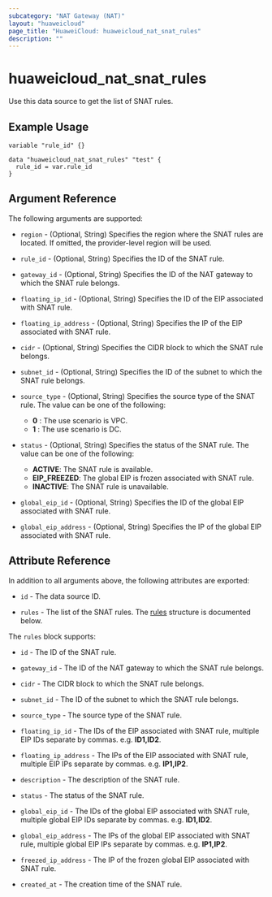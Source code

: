 ```yaml
---
subcategory: "NAT Gateway (NAT)"
layout: "huaweicloud"
page_title: "HuaweiCloud: huaweicloud_nat_snat_rules"
description: ""
---
```


# huaweicloud_nat_snat_rules

Use this data source to get the list of SNAT rules.

## Example Usage

```hcl
variable "rule_id" {}

data "huaweicloud_nat_snat_rules" "test" {
  rule_id = var.rule_id
}
```

## Argument Reference

The following arguments are supported:

* `region` - (Optional, String) Specifies the region where the SNAT rules are located.
  If omitted, the provider-level region will be used.

* `rule_id` - (Optional, String) Specifies the ID of the SNAT rule.

* `gateway_id` - (Optional, String) Specifies the ID of the NAT gateway to which the SNAT rule belongs.

* `floating_ip_id` - (Optional, String) Specifies the ID of the EIP associated with SNAT rule.

* `floating_ip_address` - (Optional, String) Specifies the IP of the EIP associated with SNAT rule.

* `cidr` - (Optional, String) Specifies the CIDR block to which the SNAT rule belongs.

* `subnet_id` - (Optional, String) Specifies the ID of the subnet to which the SNAT rule belongs.

* `source_type` - (Optional, String) Specifies the source type of the SNAT rule.
  The value can be one of the following:
  + **0** : The use scenario is VPC.
  + **1** : The use scenario is DC.

* `status` - (Optional, String) Specifies the status of the SNAT rule.
  The value can be one of the following:
  + **ACTIVE**: The SNAT rule is available.
  + **EIP_FREEZED**: The global EIP is frozen associated with SNAT rule.
  + **INACTIVE**: The SNAT rule is unavailable.

* `global_eip_id` - (Optional, String) Specifies the ID of the global EIP associated with SNAT rule.

* `global_eip_address` - (Optional, String) Specifies the IP of the global EIP associated with SNAT rule.

## Attribute Reference

In addition to all arguments above, the following attributes are exported:

* `id` - The data source ID.

* `rules` - The list of the SNAT rules.
  The [rules](#nat_snat_rules) structure is documented below.

<a name="nat_snat_rules"></a>
The `rules` block supports:

* `id` - The ID of the SNAT rule.

* `gateway_id` - The ID of the NAT gateway to which the SNAT rule belongs.

* `cidr` - The CIDR block to which the SNAT rule belongs.

* `subnet_id` - The ID of the subnet to which the SNAT rule belongs.

* `source_type` - The source type of the SNAT rule.

* `floating_ip_id` - The IDs of the EIP associated with SNAT rule, multiple EIP IDs separate by commas.
  e.g. **ID1,ID2**.

* `floating_ip_address` - The IPs of the EIP associated with SNAT rule, multiple EIP IPs separate by commas.
  e.g. **IP1,IP2**.

* `description` - The description of the SNAT rule.

* `status` - The status of the SNAT rule.

* `global_eip_id` - The IDs of the global EIP associated with SNAT rule, multiple global EIP IDs separate by commas.
  e.g. **ID1,ID2**.

* `global_eip_address` - The IPs of the global EIP associated with SNAT rule, multiple global EIP IPs separate by commas.
  e.g. **IP1,IP2**.

* `freezed_ip_address` - The IP of the frozen global EIP associated with SNAT rule.

* `created_at` - The creation time of the SNAT rule.
